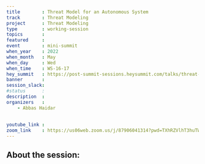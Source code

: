 ```yaml
---
title        : Threat Model for an Autonomous System
track        : Threat Modeling
project      : Threat Modeling
type         : working-session
topics       :
featured     :
event        : mini-summit
when_year    : 2022
when_month   : May
when_day     : Wed
when_time    : WS-16-17
hey_summit   : https://post-summit-sessions.heysummit.com/talks/threat-model-for-an-autonomous-system/
banner       : 
session_slack:
#status      : 
description  :
organizers   :
    - Abbas Haidar
 
    
youtube_link : 
zoom_link    : https://us06web.zoom.us/j/87906041314?pwd=TXhRZVlhT3huTWNmbVhVNG1vcWZBdz09
---
```


## About the session:

